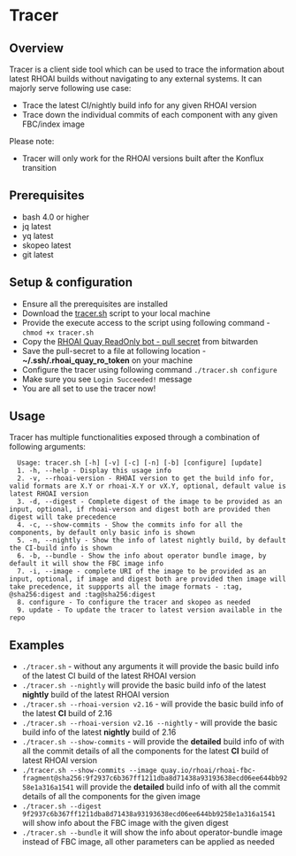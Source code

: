 Tracer
====================

Overview
----------
Tracer is a client side tool which can be used to trace the information about latest RHOAI builds without navigating to any external systems. It can majorly serve following use case: 
   * Trace the latest CI/nightly build info for any given RHOAI version 
   * Trace down the individual commits of each component with any given FBC/index image

Please note:
   * Tracer will only work for the RHOAI versions built after the Konflux transition

Prerequisites
----------------
- bash 4.0 or higher
- jq latest
- yq latest
- skopeo latest
- git latest

Setup & configuration
----------
* Ensure all the prerequisites are installed
* Download the [tracer.sh](https://github.com/red-hat-data-services/rhods-devops-infra/blob/main/tools/tracer/tracer.sh) script to your local machine
* Provide the execute access to the script using following command - ```chmod +x tracer.sh```
* Copy the [RHOAI Quay ReadOnly bot - pull secret](https://vault.bitwarden.com/#/vault?collectionId=75f54536-fa36-4ef9-8f1a-b09701646cac&itemId=e6e1fdde-6601-4e8b-8154-b211005518a1) from bitwarden
* Save the pull-secret to a file at following location - **~/.ssh/.rhoai_quay_ro_token** on your machine
* Configure the tracer using following command ```./tracer.sh configure```
* Make sure you see ```Login Succeeded!``` message
* You are all set to use the tracer now!

Usage
-----
Tracer has multiple functionalities exposed through a combination of following arguments:
```commandline
  Usage: tracer.sh [-h] [-v] [-c] [-n] [-b] [configure] [update]
  1. -h, --help - Display this usage info
  2. -v, --rhoai-version - RHOAI version to get the build info for, valid formats are X.Y or rhoai-X.Y or vX.Y, optional, default value is latest RHOAI version
  3. -d, --digest - Complete digest of the image to be provided as an input, optional, if rhoai-verson and digest both are provided then digest will take precedence
  4. -c, --show-commits - Show the commits info for all the components, by default only basic info is shown
  5. -n, --nightly - Show the info of latest nightly build, by default the CI-build info is shown
  6. -b, --bundle - Show the info about operator bundle image, by default it will show the FBC image info
  7. -i, --image - complete URI of the image to be provided as an input, optional, if image and digest both are provided then image will take precedence, it suppports all the image formats - :tag, @sha256:digest and :tag@sha256:digest 
  8. configure - To configure the tracer and skopeo as needed
  9. update - To update the tracer to latest version available in the repo
```
Examples
----------
* ```./tracer.sh``` - without any arguments it will provide the basic build info of the latest CI build of the latest RHOAI version
* ```./tracer.sh --nightly``` will provide the basic build info of the latest **nightly** build of the latest RHOAI version
* ```./tracer.sh --rhoai-version v2.16``` - will provide the basic build info of the latest **CI** build of 2.16
* ```./tracer.sh --rhoai-version v2.16 --nightly``` - will provide the basic build info of the latest **nightly** build of 2.16
* ```./tracer.sh --show-commits``` - will provide the **detailed** build info of with all the commit details of all the components for the latest **CI** build of latest RHOAI version
* ```./tracer.sh --show-commits --image quay.io/rhoai/rhoai-fbc-fragment@sha256:9f2937c6b367ff1211dba8d71438a93193638ecd06ee644bb9258e1a316a1541``` will provide the **detailed** build info of with all the commit details of all the components for the given image
* ```./tracer.sh --digest 9f2937c6b367ff1211dba8d71438a93193638ecd06ee644bb9258e1a316a1541``` will show info about the FBC image with the given digest
* ```./tracer.sh --bundle``` it will show the info about operator-bundle image instead of FBC image, all other parameters can be applied as needed